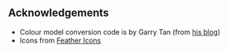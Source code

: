 ## Acknowledgements

* Colour model conversion code is by Garry Tan (from [his blog](https://axonflux.com/handy-rgb-to-hsl-and-rgb-to-hsv-color-model-c))
* Icons from [Feather Icons](https://feathericons.com/)